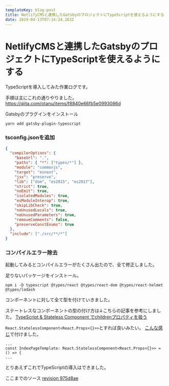 ```yaml
---
templateKey: blog-post
title: NetlifyCMSと連携したGatsbyのプロジェクトにTypeScriptを使えるようにする
date: 2019-04-13T07:14:24.263Z
---
```

# NetlifyCMSと連携したGatsbyのプロジェクトにTypeScriptを使えるようにする

TypeScriptを導入してみた作業ログです。

手順は主にこれの通りやりました。
https://qiita.com/otanu/items/f8840e66fb5e0993086d

Gatsbyのプラグインをインストール
```
yarn add gatsby-plugin-typescript
```

### tsconfig.jsonを追加
```json
{
  "compilerOptions": {
    "baseUrl": ".",
    "paths": { "*": ["types/*"] },
    "module": "commonjs",
    "target": "esnext",
    "jsx": "preserve",
    "lib": ["dom", "es2015", "es2017"],
    "strict": true,
    "noEmit": true,
    "isolatedModules": true,
    "esModuleInterop": true,
    "skipLibCheck": true,
    "noUnusedLocals": true,
    "noUnusedParameters": true,
    "removeComments": false,
    "preserveConstEnums": true
  },
  "include": ["./src/**/*"]
}

```

### コンパイルエラー除去
起動してみるとコンパイルエラーがたくさん出たので、全て修正しました。

足りないパッケージをインストール。
```
npm i -D typescript @types/react @types/react-dom @types/react-helmet @types/lodash
```

コンポーネントに対して全て型を付けていきました。

ステートレスなコンポーネントの型の付け方は↓こちらの記事を参考にしました。
[TypeScript & Stateless Component でchildrenプロパティを扱う](https://qiita.com/r-tamura/items/1bf0e72433f96a5a2f14)

`React.StatelessComponent<React.Props<{}>>`とすれば良いみたい。
[こんな感じ](https://github.com/SatoshiKawabata/blog/blob/732975c7e22c2625368c1dd897f74764e739db1a/src/templates/index-page.tsx#L6)で付けました。
```
...
const IndexPageTemplate: React.StatelessComponent<React.Props<{}>> = () => {
...
```

とりあえずこれでTypeScriptの導入はできました。

ここまでのソース
[revision 975d8ae](https://github.com/SatoshiKawabata/blog/tree/975d8ae4dbee6c8fbe218859b6e4b5ab99a47156)
